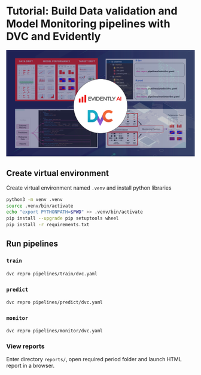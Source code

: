 # Tutorial: Build Data validation and Model Monitoring pipelines with DVC and Evidently
![DVC + Evidently](static/preview.png "preview")

## Create virtual environment

Create virtual environment named `.venv` and install python libraries
```bash
python3 -m venv .venv
source .venv/bin/activate
echo "export PYTHONPATH=$PWD" >> .venv/bin/activate
pip install --upgrade pip setuptools wheel
pip install -r requirements.txt
```

## Run pipelines

### `train`

```bash
dvc repro pipelines/train/dvc.yaml
```

### `predict`

```bash
dvc repro pipelines/predict/dvc.yaml
```

### `monitor`

```bash
dvc repro pipelines/monitor/dvc.yaml
```


### View reports

Enter directory `reports/`, open required period folder and launch HTML report in a browser.
